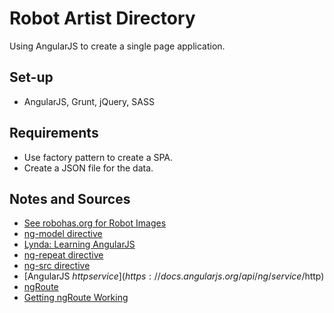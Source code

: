 # Robot Artist Directory

Using AngularJS to  create a single page application.

## Set-up
- AngularJS, Grunt, jQuery, SASS



## Requirements
- Use factory pattern to create a SPA.
- Create a JSON file for the data.



## Notes and Sources
- [See robohas.org for Robot Images](https://robohash.org)
- [ng-model directive](https://docs.angularjs.org/api/ng/directive/ngModel)
- [Lynda: Learning AngularJS](https://www.lynda.com/AngularJS-tutorials/Installing-running-basic-application/154414/167519-4.html)
- [ng-repeat directive](https://docs.angularjs.org/api/ng/directive/ngRepeat)
- [ng-src directive](https://docs.angularjs.org/api/ng/directive/ngSrc)
- [AngularJS $http service](https://docs.angularjs.org/api/ng/service/$http)
- [ngRoute](https://docs.angularjs.org/api/ngRoute#!)
- [Getting ngRoute Working](https://stackoverflow.com/questions/22811119/angularjs-getting-ngroute-working#22811716)

